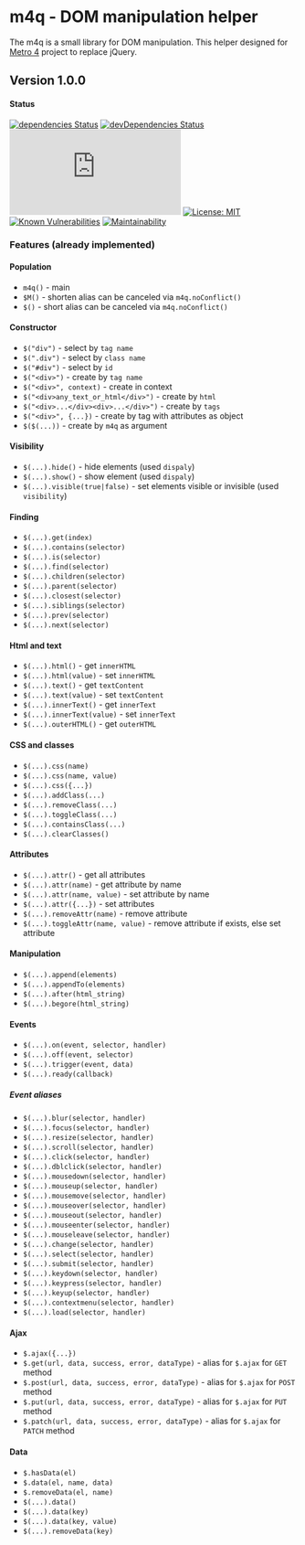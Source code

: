 # m4q - DOM manipulation helper

The m4q is a small library for DOM manipulation. 
This helper designed for [Metro 4](https://metroui.org.ua) project to replace jQuery.
 
## Version 1.0.0 

#### Status
[![dependencies Status](https://david-dm.org/olton/m4q/status.svg)](https://david-dm.org/olton/m4q)
[![devDependencies Status](https://david-dm.org/olton/m4q/dev-status.svg)](https://david-dm.org/olton/m4q?type=dev)
[![JS gzip size](http://img.badgesize.io/olton/m4q/master/build/m4q.min.js?compression=gzip&label=JS+gzip)](https://github.com/olton/m4q/blob/master/build/m4q.min.js)
[![License: MIT](https://img.shields.io/badge/License-MIT-blue.svg?style=flat)](https://github.com/olton/m4q/blob/master/LICENSE)
[![Known Vulnerabilities](https://snyk.io/test/github/olton/m4q/badge.svg?targetFile=package.json)](https://snyk.io/test/github/olton/m4q?targetFile=package.json)
[![Maintainability](https://api.codeclimate.com/v1/badges/4201551c70bc4ee030b5/maintainability)](https://codeclimate.com/github/olton/m4q/maintainability)

### Features (already implemented) 

#### Population
- `m4q()` - main
- `$M()` - shorten alias can be canceled via `m4q.noConflict()`
- `$()` - short alias can be canceled via `m4q.noConflict()`

#### Constructor
- `$("div")` - select by `tag name`
- `$(".div")` - select by `class name`
- `$("#div")` - select by `id`
- `$("<div>")` - create by `tag name`
- `$("<div>", context)` - create in context
- `$("<div>any_text_or_html</div>")` - create by `html`
- `$("<div>...</div><div>...</div>")` - create by `tags`
- `$("<div>", {...})` - create by tag with attributes as object
- `$($(...))` - create by `m4q` as argument

#### Visibility
- `$(...).hide()` - hide elements (used `dispaly`)
- `$(...).show()` - show element (used `dispaly`)
- `$(...).visible(true|false)` - set elements visible or invisible  (used `visibility`)

#### Finding
- `$(...).get(index)`
- `$(...).contains(selector)`
- `$(...).is(selector)`
- `$(...).find(selector)`
- `$(...).children(selector)`
- `$(...).parent(selector)`
- `$(...).closest(selector)`
- `$(...).siblings(selector)`
- `$(...).prev(selector)`
- `$(...).next(selector)`

#### Html and text
- `$(...).html()` - get `innerHTML`
- `$(...).html(value)` - set `innerHTML`
- `$(...).text()` - get `textContent`
- `$(...).text(value)` - set `textContent`
- `$(...).innerText()` - get `innerText`
- `$(...).innerText(value)` - set `innerText`
- `$(...).outerHTML()` - get `outerHTML`

#### CSS and classes
- `$(...).css(name)`
- `$(...).css(name, value)`
- `$(...).css({...})`
- `$(...).addClass(...)`
- `$(...).removeClass(...)`
- `$(...).toggleClass(...)`
- `$(...).containsClass(...)`
- `$(...).clearClasses()`

#### Attributes
- `$(...).attr()` - get all attributes
- `$(...).attr(name)` - get attribute by name
- `$(...).attr(name, value)` - set attribute by name
- `$(...).attr({...})` - set attributes 
- `$(...).removeAttr(name)` - remove attribute 
- `$(...).toggleAttr(name, value)` - remove attribute if exists, else set attribute 

#### Manipulation
- `$(...).append(elements)`
- `$(...).appendTo(elements)`
- `$(...).after(html_string)`
- `$(...).begore(html_string)`

#### Events
- `$(...).on(event, selector, handler)`
- `$(...).off(event, selector)`
- `$(...).trigger(event, data)`
- `$(...).ready(callback)`

##### Event aliases
- `$(...).blur(selector, handler)`
- `$(...).focus(selector, handler)`
- `$(...).resize(selector, handler)`
- `$(...).scroll(selector, handler)`
- `$(...).click(selector, handler)`
- `$(...).dblclick(selector, handler)`
- `$(...).mousedown(selector, handler)`
- `$(...).mouseup(selector, handler)`
- `$(...).mousemove(selector, handler)`
- `$(...).mouseover(selector, handler)`
- `$(...).mouseout(selector, handler)`
- `$(...).mouseenter(selector, handler)`
- `$(...).mouseleave(selector, handler)`
- `$(...).change(selector, handler)`
- `$(...).select(selector, handler)`
- `$(...).submit(selector, handler)`
- `$(...).keydown(selector, handler)`
- `$(...).keypress(selector, handler)`
- `$(...).keyup(selector, handler)`
- `$(...).contextmenu(selector, handler)`
- `$(...).load(selector, handler)`

#### Ajax
- `$.ajax({...})`
- `$.get(url, data, success, error, dataType)` - alias for `$.ajax` for `GET` method
- `$.post(url, data, success, error, dataType)` - alias for `$.ajax` for `POST` method
- `$.put(url, data, success, error, dataType)` - alias for `$.ajax` for `PUT` method
- `$.patch(url, data, success, error, dataType)` - alias for `$.ajax` for `PATCH` method

#### Data
- `$.hasData(el)`
- `$.data(el, name, data)`
- `$.removeData(el, name)`
- `$(...).data()`
- `$(...).data(key)`
- `$(...).data(key, value)`
- `$(...).removeData(key)`